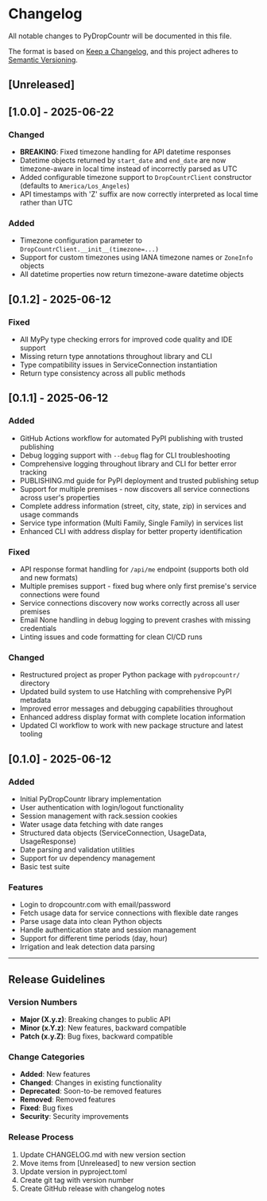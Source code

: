 # Changelog

All notable changes to PyDropCountr will be documented in this file.

The format is based on [Keep a Changelog](https://keepachangelog.com/en/1.0.0/),
and this project adheres to [Semantic Versioning](https://semver.org/spec/v2.0.0.html).

## [Unreleased]

## [1.0.0] - 2025-06-22

### Changed
- **BREAKING**: Fixed timezone handling for API datetime responses
- Datetime objects returned by `start_date` and `end_date` are now timezone-aware in local time instead of incorrectly parsed as UTC
- Added configurable timezone support to `DropCountrClient` constructor (defaults to `America/Los_Angeles`)
- API timestamps with 'Z' suffix are now correctly interpreted as local time rather than UTC

### Added
- Timezone configuration parameter to `DropCountrClient.__init__(timezone=...)`
- Support for custom timezones using IANA timezone names or `ZoneInfo` objects
- All datetime properties now return timezone-aware datetime objects

## [0.1.2] - 2025-06-12

### Fixed
- All MyPy type checking errors for improved code quality and IDE support
- Missing return type annotations throughout library and CLI
- Type compatibility issues in ServiceConnection instantiation
- Return type consistency across all public methods

## [0.1.1] - 2025-06-12

### Added
- GitHub Actions workflow for automated PyPI publishing with trusted publishing
- Debug logging support with `--debug` flag for CLI troubleshooting
- Comprehensive logging throughout library and CLI for better error tracking
- PUBLISHING.md guide for PyPI deployment and trusted publishing setup
- Support for multiple premises - now discovers all service connections across user's properties
- Complete address information (street, city, state, zip) in services and usage commands
- Service type information (Multi Family, Single Family) in services list
- Enhanced CLI with address display for better property identification

### Fixed
- API response format handling for `/api/me` endpoint (supports both old and new formats)
- Multiple premises support - fixed bug where only first premise's service connections were found
- Service connections discovery now works correctly across all user premises
- Email None handling in debug logging to prevent crashes with missing credentials
- Linting issues and code formatting for clean CI/CD runs

### Changed
- Restructured project as proper Python package with `pydropcountr/` directory
- Updated build system to use Hatchling with comprehensive PyPI metadata
- Improved error messages and debugging capabilities throughout
- Enhanced address display format with complete location information
- Updated CI workflow to work with new package structure and latest tooling

## [0.1.0] - 2025-06-12

### Added
- Initial PyDropCountr library implementation
- User authentication with login/logout functionality
- Session management with rack.session cookies
- Water usage data fetching with date ranges
- Structured data objects (ServiceConnection, UsageData, UsageResponse)
- Date parsing and validation utilities
- Support for uv dependency management
- Basic test suite

### Features
- Login to dropcountr.com with email/password
- Fetch usage data for service connections with flexible date ranges
- Parse usage data into clean Python objects
- Handle authentication state and session management
- Support for different time periods (day, hour)
- Irrigation and leak detection data parsing

---

## Release Guidelines

### Version Numbers
- **Major (X.y.z)**: Breaking changes to public API
- **Minor (x.Y.z)**: New features, backward compatible
- **Patch (x.y.Z)**: Bug fixes, backward compatible

### Change Categories
- **Added**: New features
- **Changed**: Changes in existing functionality
- **Deprecated**: Soon-to-be removed features
- **Removed**: Removed features
- **Fixed**: Bug fixes
- **Security**: Security improvements

### Release Process
1. Update CHANGELOG.md with new version section
2. Move items from [Unreleased] to new version section
3. Update version in pyproject.toml
4. Create git tag with version number
5. Create GitHub release with changelog notes